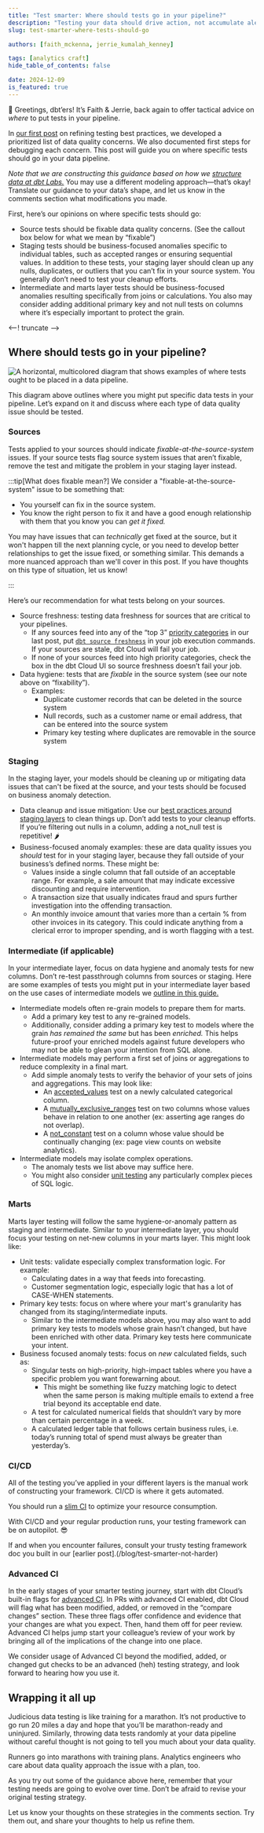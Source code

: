 ```yaml
---
title: "Test smarter: Where should tests go in your pipeline?"
description: "Testing your data should drive action, not accumulate alerts. We take our testing framework developed in our last post and make recommendations for where tests ought to go at each transformation stage."
slug: test-smarter-where-tests-should-go

authors: [faith_mckenna, jerrie_kumalah_kenney]

tags: [analytics craft]
hide_table_of_contents: false

date: 2024-12-09
is_featured: true
---
```


👋 Greetings, dbt’ers! It’s Faith & Jerrie, back again to offer tactical advice on *where* to put tests in your pipeline.

In [our first post](/blog/test-smarter-not-harder) on refining testing best practices, we developed a prioritized list of data quality concerns. We also documented first steps for debugging each concern. This post will guide you on where specific tests should go in your data pipeline.

*Note that we are constructing this guidance based on how we [structure data at dbt Labs.](/best-practices/how-we-structure/1-guide-overview#guide-structure-overview)* You may use a different modeling approach—that’s okay! Translate our guidance to your data’s shape, and let us know in the comments section what modifications you made. 

First, here’s our opinions on where specific tests should go:

- Source tests should be fixable data quality concerns. (See the callout box below for what we mean by “fixable”)
- Staging tests should be business-focused anomalies specific to individual tables, such as accepted ranges or ensuring sequential values. In addition to these tests, your staging layer should clean up any nulls, duplicates, or outliers that you can’t fix in your source system. You generally don’t need to test your cleanup efforts.
- Intermediate and marts layer tests should be business-focused anomalies resulting specifically from joins or calculations.  You also may consider adding additional primary key and not null tests on columns where it’s especially important to protect the grain.

<--! truncate -->

## Where should tests go in your pipeline?

![A horizontal, multicolored diagram that shows examples of where tests ought to be placed in a data pipeline.](/img/blog/2024-11-27-test-smarter-part-2/testing_pipeline.png)

This diagram above outlines where you might put specific data tests in your pipeline. Let’s expand on it and discuss where each type of data quality issue should be tested. 

### Sources

Tests applied to your sources should indicate *fixable-at-the-source-system* issues. If your source tests flag source system issues that aren’t fixable, remove the test and mitigate the problem in your staging layer instead. 

:::tip[What does fixable mean?]
We consider a "fixable-at-the-source-system" issue to be something that:

- You yourself can fix in the source system.
- You know the right person to fix it and have a good enough relationship with them that you know you can *get it fixed.*

You may have issues that can *technically* get fixed at the source, but it won't happen till the next planning cycle, or you need to develop better relationships to get the issue fixed, or something similar. This demands a more nuanced approach than we'll cover in this post. If you have thoughts on this type of situation, let us know!

:::

Here’s our recommendation for what tests belong on your sources. 

- Source freshness: testing data freshness for sources that are critical to your pipelines.
    - If any sources feed into any of the “top 3” [priority categories](https://docs.getdbt.com/blog/test-smarter-not-harder#how-to-prioritize-data-quality-concerns-in-your-pipeline) in our last post, put [`dbt source freshness`](https://docs.getdbt.com/docs/deploy/source-freshness) in your job execution commands. If your sources are stale, dbt Cloud will fail your job.
    - If none of your sources feed into high priority categories, check the box in the dbt Cloud UI so source freshness doesn’t fail your job.
- Data hygiene: tests that are *fixable* in the source system (see our note above on “fixability”).
    - Examples:
        - Duplicate customer records that can be deleted in the source system
        - Null records, such as a customer name or email address, that can be entered into the source system
        - Primary key testing where duplicates are removable in the source system

### Staging

In the staging layer, your models should be cleaning up or mitigating data issues that can't be fixed at the source, and your tests should be focused on business anomaly detection.

- Data cleanup and issue mitigation: Use our [best practices around staging layers](https://docs.getdbt.com/best-practices/how-we-structure/2-staging) to clean things up. Don’t add tests to your cleanup efforts. If you’re filtering out nulls in a column, adding a not_null test is repetitive!  🌶️
- Business-focused anomaly examples: these are data quality issues you *should* test for in your staging layer, because they fall outside of your business’s defined norms. These might be:
    - Values inside a single column that fall outside of an acceptable range. For example, a sale amount that may indicate excessive discounting and require intervention.
    - A transaction size that usually indicates fraud and spurs further investigation into the offending transaction.
    - An monthly invoice amount that varies more than a certain % from other invoices in its category. This could indicate anything from a clerical error to improper spending, and is worth flagging with a test.

### Intermediate (if applicable)

In your intermediate layer, focus on data hygiene and anomaly tests for new columns. Don’t re-test passthrough columns from sources or staging. Here are some examples of tests you might put in your intermediate layer based on the use cases of intermediate models we [outline in this guide.](/best-practices/how-we-structure/3-intermediate#intermediate-models)

- Intermediate models often re-grain models to prepare them for marts.
    - Add a primary key test to any re-grained models.
    - Additionally, consider adding a primary key test to models where the grain *has remained the same* but has been *enriched.* This helps future-proof your enriched models against future developers who may not be able to glean your intention from SQL alone.
- Intermediate models may perform a first set of joins or aggregations to reduce complexity in a final mart.
    - Add simple anomaly tests to verify the behavior of your sets of joins and aggregations. This may look like:
        - An [accepted_values](/reference/resource-properties/data-tests#accepted_values) test on a newly calculated categorical column.
        - A [mutually_exclusive_ranges](https://github.com/dbt-labs/dbt-utils#mutually_exclusive_ranges-source) test on two columns whose values behave in relation to one another (ex: asserting age ranges do not overlap).
        - A [not_constant](https://github.com/dbt-labs/dbt-utils#not_constant-source) test on a column whose value should be continually changing (ex: page view counts on website analytics).
- Intermediate models may isolate complex operations.
    - The anomaly tests we list above may suffice here.
    - You might also consider [unit testing](/docs/build/unit-tests) any particularly complex pieces of SQL logic.

### Marts

Marts layer testing will follow the same hygiene-or-anomaly pattern as staging and intermediate. Similar to your intermediate layer, you should focus your testing on net-new columns in your marts layer. This might look like:

- Unit tests: validate especially complex transformation logic. For example:
    - Calculating dates in a way that feeds into forecasting.
    - Customer segmentation logic, especially logic that has a lot of CASE-WHEN statements.
- Primary key tests: focus on where where your mart's granularity has changed from its staging/intermediate inputs.
    - Similar to the intermediate models above, you may also want to add primary key tests to models whose grain hasn’t changed, but have been enriched with other data. Primary key tests here communicate your intent.
- Business focused anomaly tests: focus on *new* calculated fields, such as:
    - Singular tests on high-priority, high-impact tables where you have a specific problem you want forewarning about.
        - This might be something like fuzzy matching logic to detect when the same person is making multiple emails to extend a free trial beyond its acceptable end date.
    - A test for calculated numerical fields that shouldn’t vary by more than certain percentage in a week.
    - A calculated ledger table that follows certain business rules, i.e. today’s running total of spend must always be greater than yesterday’s.

### CI/CD

All of the testing you’ve applied in your different layers is the manual work of constructing your framework. CI/CD is where it gets automated. 

You should run a [slim CI](/best-practices/best-practice-workflows#run-only-modified-models-to-test-changes-slim-ci) to optimize your resource consumption. 

With CI/CD and your regular production runs, your testing framework can be on autopilot. 😎

If and when you encounter failures, consult your trusty testing framework doc you built in our [earlier post].(/blog/test-smarter-not-harder)

### Advanced CI

In the early stages of your smarter testing journey, start with dbt Cloud’s built-in flags for [advanced CI](/docs/deploy/advanced-ci). In PRs with advanced CI enabled, dbt Cloud will flag what has been modified, added, or removed in the “compare changes” section. These three flags offer confidence and evidence that your changes are what you expect. Then, hand them off for peer review. Advanced CI helps jump start your colleague’s review of your work by bringing all of the implications of the change into one place. 

We consider usage of Advanced CI beyond the modified, added, or changed gut checks to be an advanced (heh) testing strategy, and look forward to hearing how you use it. 

## Wrapping it all up

Judicious data testing is like training for a marathon. It’s not productive to go run 20 miles a day and hope that you’ll be marathon-ready and uninjured. Similarly, throwing data tests randomly at your data pipeline without careful thought is not going to tell you much about your data quality. 

Runners go into marathons with training plans. Analytics engineers who care about data quality approach the issue with a plan, too. 

As you try out some of the guidance above here, remember that your testing needs are going to evolve over time. Don’t be afraid to revise your original testing strategy. 

Let us know your thoughts on these strategies in the comments section. Try them out, and share your thoughts to help us refine them.
